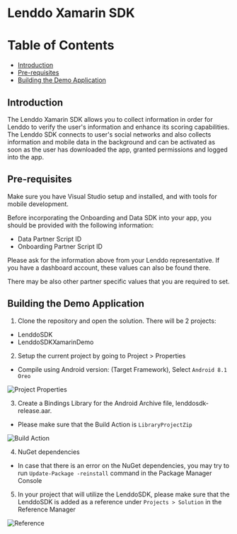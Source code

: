 # Lenddo Xamarin SDK

# Table of Contents

- [Introduction](#introduction)
- [Pre-requisites](#pre-requisites)
- [Building the Demo Application](#building-the-demo-application)

## Introduction

The Lenddo Xamarin SDK allows you to collect information in order for Lenddo to verify the user's information and enhance its scoring capabilities. The Lenddo SDK connects to user's social networks and also collects information and mobile data in the background and can be activated as soon as the user has downloaded the app, granted permissions and logged into the app.

## Pre-requisites

Make sure you have Visual Studio setup and installed, and with tools for mobile development. 

Before incorporating the Onboarding and Data SDK into your app, you should be provided with the following information:

- Data Partner Script ID
- Onboarding Partner Script ID

Please ask for the information above from your Lenddo representative. If you have a dashboard account, these values can also be found there.

There may be also other partner specific values that you are required to set.

## Building the Demo Application

1. Clone the repository and open the solution. There will be 2 projects:

- LenddoSDK
- LenddoSDKXamarinDemo

2. Setup the current project by going to Project > Properties

- Compile using Android version: (Target Framework), Select `Android 8.1 Oreo`

![Project Properties](https://github.com/Lenddo/xamarin-sdk/blob/feature/data-sdk/LenddoSDK/Wiki/project_properties.PNG)

3. Create a Bindings Library for the Android Archive file, lenddosdk-release.aar. 

- Please make sure that the Build Action is `LibraryProjectZip`

![Build Action](https://github.com/Lenddo/xamarin-sdk/blob/feature/data-sdk/LenddoSDK/Wiki/aar_build_action.PNG)

4. NuGet dependencies 

- In case that there is an error on the NuGet dependencies, you may try to run `Update-Package -reinstall` command in the Package Manager Console 

5. In your project that will utilize the LenddoSDK, please make sure that the LenddoSDK is added as a reference under `Projects > Solution` in the Reference Manager 

![Reference](https://github.com/Lenddo/xamarin-sdk/blob/feature/data-sdk/LenddoSDK/Wiki/add_reference_project.PNG)

